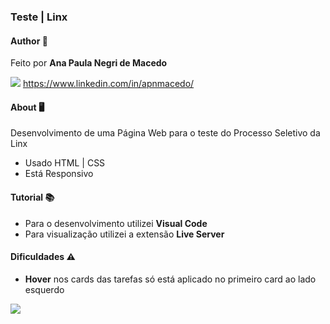 ### Teste | Linx

#### Author 💁
Feito por **Ana Paula Negri de Macedo**

![](https://img.shields.io/badge/LinkedIn-0077B5?style=for-the-badge&logo=linkedin&logoColor=white) https://www.linkedin.com/in/apnmacedo/ 

#### About 🖥️
Desenvolvimento de uma Página Web para o teste do Processo Seletivo da Linx

- Usado HTML | CSS
- Está Responsivo

#### Tutorial 	📚
-  Para o desenvolvimento utilizei **Visual Code** 
- Para visualização utilizei a extensão **Live Server**

#### Dificuldades ⚠️
- **Hover**  nos cards das tarefas só está aplicado no primeiro card ao lado esquerdo

![](https://uploaddeimagens.com.br/images/003/239/128/full/hover.png?1620843492)




